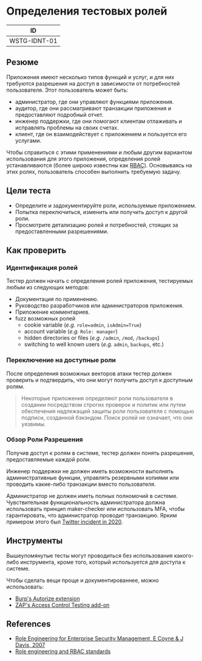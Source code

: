 # Определения тестовых ролей

| ID |
| ------------- |
| WSTG-IDNT-01 |

## Резюме

Приложения имеют несколько типов функций и услуг, и для них требуются разрешения на доступ в зависимости от потребностей пользователя. Этот пользователь может быть:

- администратор, где они управляют функциями приложения.
- аудитор, где они рассматривают транзакции приложения и предоставляют подробный отчет.
- инженер поддержки, где они помогают клиентам отлаживать и исправлять проблемы на своих счетах.
- клиент, где он взаимодействует с приложением и пользуется его услугами.

Чтобы справиться с этими применениями и любым другим вариантом использования для этого приложения, определения ролей устанавливаются (более широко известны как [RBAC](https://en.wikipedia.org/wiki/Role-based_access_control)). Основываясь на этих ролях, пользователь способен выполнить требуемую задачу.

## Цели теста

- Определите и задокументируйте роли, используемые приложением.
- Попытка переключиться, изменить или получить доступ к другой роли.
- Просмотрите детализацию ролей и потребностей, стоящих за предоставленными разрешениями.

## Как проверить

### Идентификация ролей

Тестер должен начать с определения ролей приложения, тестируемых любым из следующих методов:

- Документация по применению.
- Руководство разработчиков или администраторов приложения.
- Приложение комментариев.
- fuzz возможных ролей
    - cookie variable (*e.g.* `role=admin`, `isAdmin=True`)
    - account variable (*e.g.* `Role: manager`)
    - hidden directories or files (*e.g.* `/admin`, `/mod`, `/backups`)
    - switching to well known users (*e.g.* `admin`, `backups`, etc.)

### Переключение на доступные роли

После определения возможных векторов атаки тестер должен проверить и подтвердить, что они могут получить доступ к доступным ролям.

> Некоторые приложения определяют роли пользователя в создании посредством строгих проверок и политик или путем обеспечения надлежащей защиты роли пользователя с помощью подписи, созданной бэкэндом. Поиск ролей не означает, что они уязвимы.

### Обзор Роли Разрешения

Получив доступ к ролям в системе, тестер должен понять разрешения, предоставляемые каждой роли.

Инженер поддержки не должен иметь возможности выполнять административные функции, управлять резервными копиями или проводить какие-либо транзакции вместо пользователя.

Администратор не должен иметь полных полномочий в системе. Чувствительная функциональность администратора должна использовать принцип maker-checker или использовать MFA, чтобы гарантировать, что администратор проводит транзакцию. Ярким примером этого был [Twitter incident in 2020](https://blog.twitter.com/en_us/topics/company/2020/an-update-on-our-security-incident.html).

## Инструменты

Вышеупомянутые тесты могут проводиться без использования какого-либо инструмента, кроме того, который используется для доступа к системе.

Чтобы сделать вещи проще и документированнее, можно использовать:

- [Burp's Autorize extension](https://github.com/Quitten/Autorize)
- [ZAP's Access Control Testing add-on](https://www.zaproxy.org/docs/desktop/addons/access-control-testing/)

## References

- [Role Engineering for Enterprise Security Management, E Coyne & J Davis, 2007](https://www.bookdepository.co.uk/Role-Engineering-for-Enterprise-Security-Management-Edward-Coyne/9781596932180)
- [Role engineering and RBAC standards](https://csrc.nist.gov/projects/role-based-access-control#rbac-standard)

